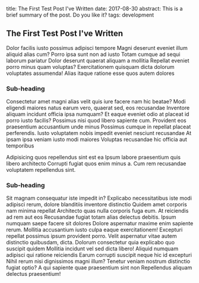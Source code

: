 title: The First Test Post I've Written
date: 2017-08-30
abstract: This is a brief summary of the post. Do you like it?
tags: development


## The First Test Post I've Written

Dolor facilis iusto possimus adipisci tempore Magni deserunt eveniet illum aliquid alias cum? Porro ipsa sunt non ad iusto Totam cumque ad sequi laborum pariatur Dolor deserunt quaerat aliquam a mollitia Repellat eveniet porro minus quam voluptas? Exercitationem quisquam dicta dolorum voluptates assumenda! Alias itaque ratione esse quos autem dolores

### Sub-heading

Consectetur amet magni alias velit quis iure facere nam hic beatae? Modi eligendi maiores natus earum vero, quaerat sed, eos recusandae Inventore aliquam incidunt officia ipsa numquam? Et eaque eveniet odio at placeat id porro iusto facilis? Possimus nisi quod libero sapiente cum. Provident eos praesentium accusantium unde minus Possimus cumque in repellat placeat perferendis. Iusto voluptatem nobis impedit eveniet nesciunt recusandae At ipsam ipsa veniam iusto modi maiores Voluptas recusandae hic officia aut temporibus

Adipisicing quos repellendus sint est ea Ipsum labore praesentium quis libero architecto Corrupti fugiat quos enim minus a. Cum rem recusandae voluptatem repellendus sint.

### Sub-heading

Sit magnam consequatur iste impedit in? Explicabo necessitatibus iste modi adipisci rerum, dolore blanditiis inventore distinctio Quidem amet corporis nam minima repellat Architecto quas nulla corporis fuga eum. At reiciendis ad rem aut eos Recusandae fugiat totam alias delectus debitis. Ipsum numquam saepe facere sit dolores Dolore aspernatur maxime enim sapiente rerum. Mollitia accusantium iusto culpa eaque exercitationem! Excepturi repellat possimus ipsum provident porro. Velit aspernatur vitae autem distinctio quibusdam, dicta. Dolorum consectetur quia explicabo quo suscipit quidem Mollitia incidunt vel sed dicta libero! Aliquid numquam adipisci qui ratione reiciendis Earum corrupti suscipit neque hic id excepturi Nihil rerum nisi dignissimos magni illum? Tenetur veniam nostrum distinctio fugiat optio? A qui sapiente quae praesentium sint non Repellendus aliquam delectus praesentium!

